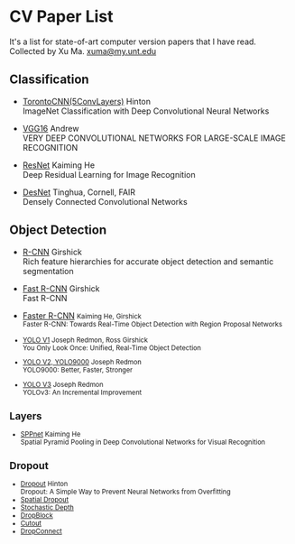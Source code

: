 # CV Paper List
It's a list for state-of-art computer version papers that I have read.<br>
Collected by Xu Ma.  <xuma@my.unt.edu>


## Classification
 + [TorontoCNN(5ConvLayers)](https://papers.nips.cc/paper/4824-imagenet-classification-with-deep-convolutional-neural-networks.pdf) Hinton
	<br>ImageNet Classification with Deep Convolutional Neural Networks
 + [VGG16](https://arxiv.org/pdf/1409.1556.pdf "VGG16") Andrew
	<br>VERY DEEP CONVOLUTIONAL NETWORKS FOR LARGE-SCALE IMAGE RECOGNITION
	
 + [ResNet](https://arxiv.org/pdf/1512.03385.pdf) Kaiming He
	<br>Deep Residual Learning for Image Recognition
 + [DesNet](https://arxiv.org/pdf/1608.06993.pdf) Tinghua, Cornell, FAIR
 <br>Densely Connected Convolutional Networks
 
## Object Detection
 + [R-CNN](https://arxiv.org/pdf/1311.2524.pdf) Girshick
 <br>Rich feature hierarchies for accurate object detection and semantic segmentation
 + [Fast R-CNN](https://arxiv.org/pdf/1504.08083.pdf) Girshick
 <br>Fast R-CNN
 + [Faster R-CNN](https://arxiv.org/pdf/1506.01497.pdf) <small>Kaiming He, Girshick
 <br>Faster R-CNN: Towards Real-Time Object Detection with Region Proposal Networks


+ [YOLO V1](https://arxiv.org/pdf/1506.02640.pdf) Joseph Redmon, Ross Girshick
 <br>You Only Look Once: Unified, Real-Time Object Detection
+ [YOLO V2, YOLO9000](https://arxiv.org/pdf/1612.08242.pdf) Joseph Redmon
<br>YOLO9000: Better, Faster, Stronger
+ [YOLO V3](https://arxiv.org/pdf/1804.02767.pdf) Joseph Redmon
<br>YOLOv3: An Incremental Improvement

## Layers
+ [SPPnet](https://arxiv.org/pdf/1406.4729.pdf) Kaiming He
<br>Spatial Pyramid Pooling in Deep Convolutional Networks for Visual Recognition

## Dropout
+ [Dropout](http://jmlr.org/papers/volume15/srivastava14a/srivastava14a.pdf) Hinton
<br>Dropout: A Simple Way to Prevent Neural Networks from Overfitting
+ [Spatial Dropout]()
+ [Stochastic Depth]()
+ [DropBlock]()
+ [Cutout]()
+ [DropConnect]()
